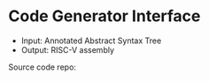 # Code Generator Interface 
- Input: Annotated Abstract Syntax Tree 
- Output: RISC-V assembly

Source code repo: []() 